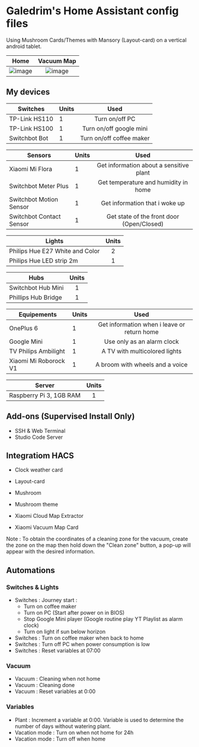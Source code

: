 
# Galedrim's Home Assistant config files

Using Mushroom Cards/Themes with Mansory (Layout-card) on a vertical android tablet.


Home           |  Vacuum Map
:-------------------------:|:-------------------------:
![image](https://user-images.githubusercontent.com/84284891/214948895-a15e4ac6-9fb2-41cc-bc5d-f6e34a2adbc5.png) |  ![image](https://user-images.githubusercontent.com/84284891/214948917-fbe245bd-f910-44f0-9f31-2564ebc6ce1f.png)

## My devices

|   Switches   |   Units  |  Used  |
|---  |---   |:-:    
|   TP-Link HS110  |  1  | Turn on/off PC |
|   TP-Link HS100  |  1  | Turn on/off google mini |
|   Switchbot Bot  |  1  | Turn on/off coffee maker |

|   Sensors   |  Units  |  Used  |
|---  |---   |:-:    
|   Xiaomi Mi Flora  |  1  | Get information about a sensitive plant  |
|   Switchbot Meter Plus  |  1  | Get temperature and humidity in home |
|   Switchbot Motion Sensor  |  1  | Get information that i woke up |
|   Switchbot Contact Sensor  |  1  | Get state of the front door (Open/Closed)  |

|   Lights  |   Units  | 
|---    |:-:    
|   Philips Hue E27 White and Color  |  2  |
|   Philips Hue LED strip 2m  |  1  |

|   Hubs  |   Units  | 
|---    |:-:    
|   Switchbot Hub Mini  |  1  |
|   Phillips Hub Bridge  |  1  |

|   Equipements |   Units  |   Used  |
|---  |---   |:-:    
|   OnePlus 6 |  1  | Get information when i leave or return home |
|   Google Mini  |  1  | Use only as an alarm clock |
|   TV Philips Ambilight  |  1  | A TV with multicolored lights |
|   Xiaomi Mi Roborock V1  |  1  | A broom with wheels and a voice |

|   Server  |   Units  | 
|---    |:-:    
|   Raspberry Pi 3, 1GB RAM  |  1  |

## Add-ons (Supervised Install Only)

* SSH & Web Terminal
* Studio Code Server

## Integratiom HACS

* Clock weather card
* Layout-card
* Mushroom
* Mushroom theme

* Xiaomi Cloud Map Extractor
* Xiaomi Vacuum Map Card

Note : To obtain the coordinates of a cleaning zone for the vacuum, create the zone on the map then hold down the "Clean zone" button, a pop-up will appear with the desired information.


## Automations

### Switches & Lights

* Switches : Journey start :
    * Turn on coffee maker
    * Turn on PC (Start after power on in BIOS)
    * Stop Google Mini player (Google routine play YT Playlist as alarm clock)
    * Turn on light if sun below horizon
* Switches : Turn on coffee maker when back to home
* Switches : Turn off PC when power consumption is low
* Switches : Reset variables at 07:00

### Vacuum

* Vacuum : Cleaning when not home
* Vacuum : Cleaning done
* Vacuum : Reset variables at 0:00

### Variables
* Plant : Increment a variable at 0:00. Variable is used to determine the number of days without watering plant.
* Vacation mode : Turn on when not home for 24h
* Vacation mode : Turn off when home
